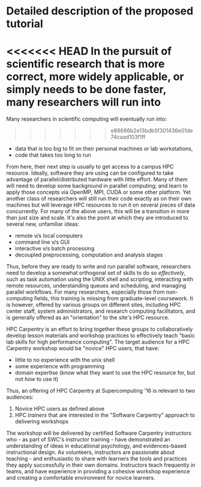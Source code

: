 # Detailed description of the proposed tutorial

<<<<<<< HEAD
In the pursuit of scientific research
that is more correct,
more widely applicable,
or simply needs to be done faster,
many researchers will run into
=======
Many researchers in scientific computing will eventually run into:
>>>>>>> e88686b2e13bdb5f301436e01de74caad103f1ff

  * data that is too big to fit on their personal machines or lab workstations,
  * code that takes too long to run

From here, their next step is usually to get access to a campus HPC resource.
Ideally, software they are using can be configured to take advantage of
parallel/distributed hardware with little effort.
Many of them will need to develop some background in parallel computing;
and learn to apply those concepts via OpenMP, MPI, CUDA or some other platform.
Yet another class of researchers will still run their code exactly as on their own machines but
will leverage HPC resources to run it on several pieces of data concurrently.
For many of the above users, this will be a transition in more than just size and scale.
It's also the point at which they are introduced to several new, unfamiliar ideas:

  * remote v/s local computers
  * command line v/s GUI
  * interactive v/s batch processing
  * decoupled preprocessing, computation and analysis stages

Thus, before they are ready to write and run parallel software,
researchers need to develop a somewhat orthogonal set of skills to do so *effectively*, such as
task automation using the UNIX shell and scripting,
interacting with remote resources,
understanding queues and scheduling,
and managing parallel workflows.
For many researchers, especially those from non-computing fields,
this training is missing from graduate-level coursework.
It is however,
offered by various groups on different sites,
including HPC center staff, system administrators, and
research computing facilitators,
and is generally offered as an "orientation" to the site's HPC resource.

HPC Carpentry is an effort to bring together these groups to collaboratively develop
lesson materials and workshop practices to effectively teach
"basic lab skills for high performance computing".
The target audience for a HPC Carpentry workshop would be
"novice" HPC users, that have:

  * little to no experience with the unix shell
  * some experience with programming
  * domain expertise (know what they want to use the HPC resource for, but not *how* to use it)

Thus, an offering of HPC Carpentry at Supercomputing '16 is relevant to two
audiences:

  1. Novice HPC users as defined above
  2. HPC *trainers* that are interested
  in the "Software Carpentry" approach to delivering workshops

The workshop will be delivered by certified Software Carpentry instructors
who - as part of SWC's instructor training - have demonstrated an understanding of
ideas in educational psychology, and evidences-based instructional design.
As volunteers, instructors are passionate about teaching - and enthusiastic to share with learners
the tools and practices they apply successfully in their own domains.
Instructors teach frequently in teams, and have experience in providing a cohesive workshop experience
and creating a comfortable environment for novice learners.

